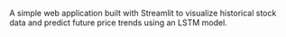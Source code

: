 A simple web application built with Streamlit to visualize historical stock data and predict future price trends using an LSTM model.
